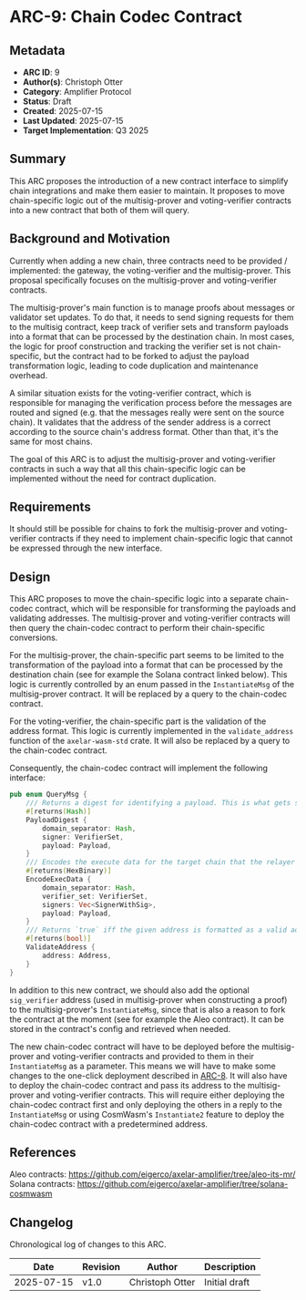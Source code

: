 # ARC-9: Chain Codec Contract

## Metadata

- **ARC ID**: 9
- **Author(s)**: Christoph Otter
- **Category**: Amplifier Protocol
- **Status**: Draft
- **Created**: 2025-07-15
- **Last Updated**: 2025-07-15
- **Target Implementation**: Q3 2025

## Summary

This ARC proposes the introduction of a new contract interface to simplify chain integrations and make them easier to maintain.
It proposes to move chain-specific logic out of the multisig-prover and voting-verifier contracts into a new contract that both of them will query.

## Background and Motivation

Currently when adding a new chain, three contracts need to be provided / implemented: the gateway, the voting-verifier and the multisig-prover. This proposal specifically focuses on the multisig-prover and voting-verifier contracts.

The multisig-prover's main function is to manage proofs about messages or validator set updates.
To do that, it needs to send signing requests for them to the multisig contract, keep track of verifier sets and transform payloads into a format that can be processed by the destination chain. In most cases, the logic for proof construction and tracking the verifier set is not chain-specific, but the contract had to be forked to adjust the payload transformation logic, leading to code duplication and maintenance overhead.

A similar situation exists for the voting-verifier contract, which is responsible for managing the verification process before the messages are routed and signed (e.g. that the messages really were sent on the source chain). It validates that the address of the sender address is a correct according to the source chain's address format. Other than that, it's the same for most chains.

The goal of this ARC is to adjust the multisig-prover and voting-verifier contracts in such a way that all this chain-specific logic can be implemented without the need for contract duplication.

## Requirements

It should still be possible for chains to fork the multisig-prover and voting-verifier contracts if they need to implement chain-specific logic that cannot be expressed through the new interface.

## Design

This ARC proposes to move the chain-specific logic into a separate chain-codec contract, which will be responsible for transforming the payloads and validating addresses. The multisig-prover and voting-verifier contracts will then query the chain-codec contract to perform their chain-specific conversions.

For the multisig-prover, the chain-specific part seems to be limited to the transformation of the payload into a format that can be processed by the destination chain (see for example the Solana contract linked below). This logic is currently controlled by an enum passed in the `InstantiateMsg` of the multisig-prover contract.
It will be replaced by a query to the chain-codec contract.

For the voting-verifier, the chain-specific part is the validation of the address format. This logic is currently implemented in the `validate_address` function of the `axelar-wasm-std` crate. It will also be replaced by a query to the chain-codec contract.

Consequently, the chain-codec contract will implement the following interface:

```rust
pub enum QueryMsg {
	/// Returns a digest for identifying a payload. This is what gets signed by the verifiers.
	#[returns(Hash)]
	PayloadDigest {
	    domain_separator: Hash,
		signer: VerifierSet,
		payload: Payload,
	}
	/// Encodes the execute data for the target chain that the relayer will submit.
	#[returns(HexBinary)]
	EncodeExecData {
	    domain_separator: Hash,
		verifier_set: VerifierSet,
		signers: Vec<SignerWithSig>,
		payload: Payload,
	}
	/// Returns `true` iff the given address is formatted as a valid address on the chain.
    #[returns(bool)]
	ValidateAddress {
		address: Address,
	}
}
```

In addition to this new contract, we should also add the optional `sig_verifier` address (used in multisig-prover when constructing a proof) to the multisig-prover's `InstantiateMsg`, since that is also a reason to fork the contract at the moment (see for example the Aleo contract). It can be stored in the contract's config and retrieved when needed.

The new chain-codec contract will have to be deployed before the multisig-prover and voting-verifier contracts and provided to them in their `InstantiateMsg` as a parameter. This means we will have to make some changes to the one-click deployment described in [ARC-8](./ARC-8.md). It will also have to deploy the chain-codec contract and pass its address to the multisig-prover and voting-verifier contracts.
This will require either deploying the chain-codec contract first and only deploying the others in a reply to the `InstantiateMsg` or using CosmWasm's `Instantiate2` feature to deploy the chain-codec contract with a predetermined address.

## References

Aleo contracts: https://github.com/eigerco/axelar-amplifier/tree/aleo-its-mr/
Solana contracts: https://github.com/eigerco/axelar-amplifier/tree/solana-cosmwasm

## Changelog

Chronological log of changes to this ARC.

|  Date  | Revision  | Author |  Description  |
|--------|-----------|--------|---------------|
| 2025-07-15 | v1.0 | Christoph Otter | Initial draft |
